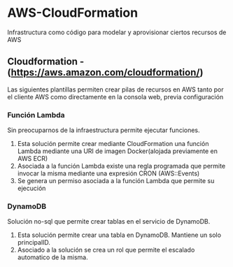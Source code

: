 # AWS-CloudFormation
Infrastructura como código para modelar y aprovisionar ciertos recursos de AWS

## Cloudformation - (https://aws.amazon.com/cloudformation/)
Las siguientes plantillas permiten crear pilas de recursos en AWS tanto por el cliente AWS como directamente en la consola web, previa configuración

### Función Lambda
Sin preocuparnos de la infraestructura permite ejecutar funciones.

1. Esta solución permite crear mediante CloudFormation una función Lambda mediante una URI de imagen Docker(alojada previamente en AWS ECR)
2. Asociada a la función Lambda existe una regla programada que permite invocar la misma mediante una expresión CRON (AWS::Events)
3. Se genera un permiso asociada a la función Lambda que permite su ejecución

### DynamoDB
Solución no-sql que permite crear tablas en el servicio de DynamoDB.

1. Esta solución permite crear una tabla en DynamoDB. Mantiene un solo principalID.
2. Asociado a la solución se crea un rol que permite el escalado automatico de la misma.
